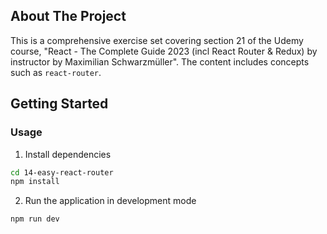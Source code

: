 ## About The Project

This is a comprehensive exercise set covering section 21 of the Udemy course, "React - The Complete Guide 2023 (incl React Router & Redux) by instructor by Maximilian Schwarzmüller". The content includes concepts such as `react-router`.

## Getting Started

### Usage

1. Install dependencies

```sh
cd 14-easy-react-router
npm install
```

2. Run the application in development mode

```sh
npm run dev
```
